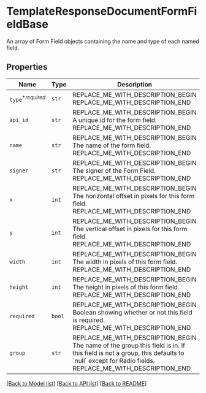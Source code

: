 # TemplateResponseDocumentFormFieldBase

An array of Form Field objects containing the name and type of each named field.

## Properties
Name | Type | Description | Notes
------------ | ------------- | ------------- | -------------
| `type`<sup>*_required_</sup> | ```str``` | REPLACE_ME_WITH_DESCRIPTION_BEGIN  REPLACE_ME_WITH_DESCRIPTION_END |  |
| `api_id` | ```str``` | REPLACE_ME_WITH_DESCRIPTION_BEGIN A unique id for the form field. REPLACE_ME_WITH_DESCRIPTION_END |  |
| `name` | ```str``` | REPLACE_ME_WITH_DESCRIPTION_BEGIN The name of the form field. REPLACE_ME_WITH_DESCRIPTION_END |  |
| `signer` | ```str``` | REPLACE_ME_WITH_DESCRIPTION_BEGIN The signer of the Form Field. REPLACE_ME_WITH_DESCRIPTION_END |  |
| `x` | ```int``` | REPLACE_ME_WITH_DESCRIPTION_BEGIN The horizontal offset in pixels for this form field. REPLACE_ME_WITH_DESCRIPTION_END |  |
| `y` | ```int``` | REPLACE_ME_WITH_DESCRIPTION_BEGIN The vertical offset in pixels for this form field. REPLACE_ME_WITH_DESCRIPTION_END |  |
| `width` | ```int``` | REPLACE_ME_WITH_DESCRIPTION_BEGIN The width in pixels of this form field. REPLACE_ME_WITH_DESCRIPTION_END |  |
| `height` | ```int``` | REPLACE_ME_WITH_DESCRIPTION_BEGIN The height in pixels of this form field. REPLACE_ME_WITH_DESCRIPTION_END |  |
| `required` | ```bool``` | REPLACE_ME_WITH_DESCRIPTION_BEGIN Boolean showing whether or not this field is required. REPLACE_ME_WITH_DESCRIPTION_END |  |
| `group` | ```str``` | REPLACE_ME_WITH_DESCRIPTION_BEGIN The name of the group this field is in. If this field is not a group, this defaults to &#x60;null&#x60; except for Radio fields. REPLACE_ME_WITH_DESCRIPTION_END |  |

[[Back to Model list]](../README.md#documentation-for-models) [[Back to API list]](../README.md#documentation-for-api-endpoints) [[Back to README]](../README.md)

